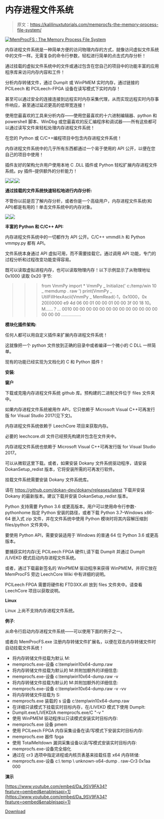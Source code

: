 # 内存进程文件系统

> 原文：<https://kalilinuxtutorials.com/memprocfs-the-memory-process-file-system/>

[![MemProcFS : The Memory Process File System](img/d6d8252820384c57f2a53c69b8346acb.png "MemProcFS : The Memory Process File System")](https://1.bp.blogspot.com/-sx5z9xTt560/XY9lfjVeeHI/AAAAAAAACtA/mT8zXQYMGwwFKqC4d7WmPibrScPqsWHvgCLcBGAsYHQ/s1600/4%2B%25281%2529.png)

内存进程文件系统是一种简单方便的访问物理内存的方式，就像访问虚拟文件系统中的文件一样。无需复杂的命令行参数，轻松进行简单的点击式内存分析！

通过挂载的虚拟文件系统中的文件或通过包含在您自己的项目中的功能丰富的应用程序库来访问内存内容和工件！

分析内存转储文件，通过 DumpIt 或 WinPMEM 实时内存，通过链接的 PCILeech 和 PCILeech-FPGA 设备在读写模式下实时内存！

甚至可以通过安全的连接连接到远程实时内存采集代理，从而实现远程实时内存事件响应，甚至通过延迟更高的低带宽连接！

使用您最喜欢的工具来分析内存——使用您最喜欢的十六进制编辑器、python 和 powershell 脚本、WinDbg 或您最喜欢的反汇编程序和调试器——所有这些都可以通过读写文件来轻松处理内存进程文件系统！

在您的 Python 或 C/C++编程项目中包含内存进程文件系统！

内存进程文件系统中的几乎所有东西都通过一个易于使用的 API 公开，以便在您自己的项目中使用！

插件友好的架构允许用户使用本地 C .DLL 插件或 Python 轻松扩展内存进程文件系统。py 插件–提供额外的分析能力！

![](img/3861805caabe6d2031498881c8d3db6f.png)![](img/20cda13d4e6dd2eb652ac3fee89fe807.png)![](img/a10f782d12be2fe858ea2d97816e5b6c.png)

**通过挂载的文件系统快速轻松地进行内存分析:**

不管你以前是否了解内存分析，或者你是一个高级用户，内存进程文件系统(和 API)都是有用的！单击文件系统中的内存对象。

![](img/76f1c14449369d54dc9b6bac4b3aa998.png)![](img/3eca1fed453ac6078a3c898c642929dd.png)

**丰富的 Python 和 C/C++ API:**

内存进程文件系统中的一切都作为 API 公开。C/C++ vmmdll.h 和 Python vmmpy.py 都有 API。

文件系统本身通过 API 虚拟可用，而不需要挂载它。通过调用 API 功能，专门的过程分析和过程改变功能变得容易。

既可以读取虚拟进程内存，也可以读取物理内存！以下示例显示了从物理地址 0x1000 读取 0x20 字节:

> > > from VmmPy import *
>>>VmmPy _ Initialize(' c:/temp/win 10 _ memdump . raw ')
>>>print(VmmPy _ UtilFillHexAscii(VmmPy _ MemRead(-1，0x1000，0x 20)))0000 e9 4d 06 00 01 00 00 01 00 00 3f 00 18 10。M……？… 0010 00 00 00 00 00 00 00 00 00 00 00 00 00 00 00 00 …………….

**模块化插件架构:**

任何人都可以用自定义插件来扩展内存进程文件系统！

这就像把一个 python 文件放到正确的目录中或者编译一个微小的 C DLL 一样简单。

现有的功能已经实现为文档化的 C 和 Python 插件！

**安装**:

**窗户**

下载或克隆内存进程文件系统 github 库。预构建的二进制文件位于 files 文件夹中。

如果内存进程文件系统被用作 API，它只依赖于 Microsoft Visual C++可再发行版 for Visual Studio 2017(见下文)。

内存进程文件系统依赖于 LeechCore 项目来获取内存。

必要的 leechcore.dll 文件已经预先构建并包含在文件夹中。

内存进程文件系统也依赖于 Microsoft Visual C++可再发行版 for Visual Studio 2017。

可以从微软这里下载。或者，如果安装 Dokany 文件系统驱动程序，请安装 DokanSetup_redist 版本，它将安装所需的可再发行软件。

挂载文件系统需要安装 Dokany 文件系统库。

请在 https://github.com/dokan-dev/dokany/releases/latest 下载并安装 Dokany 的最新版本。建议下载并安装 DokanSetup_redist 版本。

Python 支持需要 Python 3.6 或更高版本。用户可以使用命令行参数-pythonhome 指定 Python 安装的路径，或者下载 Python 3.7–Windows x86-64 嵌入式 zip 文件，并在文件系统中使用 Python 模块时将其内容解压缩到 files/python 文件夹中。

要使用 Python API，需要安装适用于 Windows 的普通 64 位 Python 3.6 或更高版本。

要捕获实时内存(无 PCILeech FPGA 硬件),请下载 DumpIt 并通过 DumpIt /LIVEKD 模式启动内存进程文件系统。

或者，通过下载最新签名的 WinPMEM 驱动程序来获得 WinPMEM，并将它放在 MemProcFS 旁边 LeechCore Wiki 中有详细的说明。

PCILeech FPGA 需要将硬件和 FTD3XX.dll 放到 files 文件夹中。请查看 LeechCore 项目以获取说明。

**Linux**

Linux 上尚不支持内存进程文件系统。

**例子**:

从命令行启动内存进程文件系统——可以使用下面的例子之一。

或者向 MemProcFS.exe 注册内存转储文件扩展名，以便在双击内存转储文件时自动挂载文件系统！

*   将内存转储文件挂载为默认 M:
*   memprocfs.exe-设备 c:\temp\win10x64-dump.raw
*   将内存转储文件挂载为默认的 M:并附加额外的详细信息:
*   memprocfs.exe-设备 c:\temp\win10x64-dump.raw -v
*   将内存转储文件挂载为默认的 M:并附加额外的详细信息:
*   memprocfs.exe-设备 c:\temp\win10x64-dump.raw -v -vv
*   将内存转储文件挂载为 S:
*   memprocfs.exe 装载的 s 设备 c:\temp\win10x64-dump.raw
*   在详细只读模式下挂载实时目标内存，在/LIVEKD 模式下使用 DumpIt:
*   DumpIt.exe/LIVEKD/A memprocfs.exe/C "-v "
*   使用 WinPMEM 驱动程序以只读模式安装实时目标内存:
*   memprocfs.exe 设备 pmem
*   使用 PCILeech FPGA 内存采集设备在读/写模式下安装实时目标内存:
*   memprocfs.exe 器件 fpga
*   使用 TotalMeltdown 漏洞采集设备以读/写模式安装实时目标内存:
*   memprocfs.exe-设备完全熔化
*   通过在 cr3 选项中指定进程或内核页表基来挂载任意 x64 内存转储:
*   memprocfs.exe-设备 c:\ temp \ unknown-x64-dump . raw-Cr3 0x1aa 000

**演示**

[https://www.youtube.com/embed/Da_9SV9FA34?feature=oembed&enablejsapi=1](https://www.youtube.com/embed/Da_9SV9FA34?feature=oembed&enablejsapi=1)

[Download](https://github.com/ufrisk/MemProcFS)